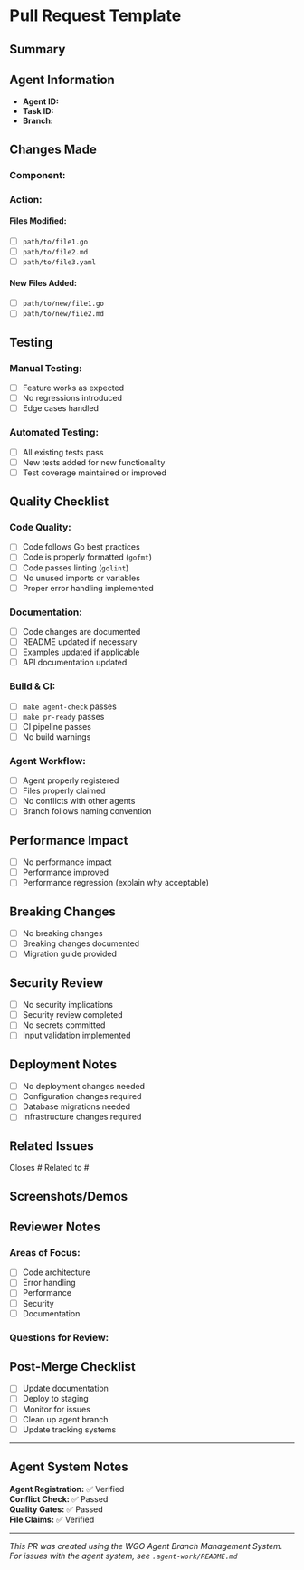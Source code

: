 # Pull Request Template

## Summary
<!-- Provide a clear and concise description of what this PR does -->

## Agent Information
- **Agent ID:** <!-- e.g., agent-1234567890-5678 -->
- **Task ID:** <!-- e.g., task-1234567890-123 -->
- **Branch:** <!-- e.g., feature/agent-1234567890-5678/docs-consolidation -->

## Changes Made
<!-- Describe the specific changes in this PR -->

### Component: <!-- e.g., docs, collectors, watchers -->
### Action: <!-- e.g., refactor, add, fix -->

#### Files Modified:
<!-- List all modified files -->
- [ ] `path/to/file1.go`
- [ ] `path/to/file2.md`
- [ ] `path/to/file3.yaml`

#### New Files Added:
<!-- List any new files created -->
- [ ] `path/to/new/file1.go`
- [ ] `path/to/new/file2.md`

## Testing
<!-- Describe how the changes were tested -->

### Manual Testing:
- [ ] Feature works as expected
- [ ] No regressions introduced
- [ ] Edge cases handled

### Automated Testing:
- [ ] All existing tests pass
- [ ] New tests added for new functionality
- [ ] Test coverage maintained or improved

## Quality Checklist
<!-- Complete all items before submitting PR -->

### Code Quality:
- [ ] Code follows Go best practices
- [ ] Code is properly formatted (`gofmt`)
- [ ] Code passes linting (`golint`)
- [ ] No unused imports or variables
- [ ] Proper error handling implemented

### Documentation:
- [ ] Code changes are documented
- [ ] README updated if necessary
- [ ] Examples updated if applicable
- [ ] API documentation updated

### Build & CI:
- [ ] `make agent-check` passes
- [ ] `make pr-ready` passes
- [ ] CI pipeline passes
- [ ] No build warnings

### Agent Workflow:
- [ ] Agent properly registered
- [ ] Files properly claimed
- [ ] No conflicts with other agents
- [ ] Branch follows naming convention

## Performance Impact
<!-- Describe any performance implications -->

- [ ] No performance impact
- [ ] Performance improved
- [ ] Performance regression (explain why acceptable)

## Breaking Changes
<!-- List any breaking changes -->

- [ ] No breaking changes
- [ ] Breaking changes documented
- [ ] Migration guide provided

## Security Review
<!-- Security considerations -->

- [ ] No security implications
- [ ] Security review completed
- [ ] No secrets committed
- [ ] Input validation implemented

## Deployment Notes
<!-- Any special deployment considerations -->

- [ ] No deployment changes needed
- [ ] Configuration changes required
- [ ] Database migrations needed
- [ ] Infrastructure changes required

## Related Issues
<!-- Link to related issues -->

Closes #<!-- issue number -->
Related to #<!-- issue number -->

## Screenshots/Demos
<!-- Add screenshots or demo links if applicable -->

## Reviewer Notes
<!-- Any specific areas that need attention -->

### Areas of Focus:
- [ ] Code architecture
- [ ] Error handling
- [ ] Performance
- [ ] Security
- [ ] Documentation

### Questions for Review:
<!-- Any specific questions for reviewers -->

## Post-Merge Checklist
<!-- Items to complete after merge -->

- [ ] Update documentation
- [ ] Deploy to staging
- [ ] Monitor for issues
- [ ] Clean up agent branch
- [ ] Update tracking systems

---

## Agent System Notes
<!-- Automatically filled by agent system -->

**Agent Registration:** ✅ Verified  
**Conflict Check:** ✅ Passed  
**Quality Gates:** ✅ Passed  
**File Claims:** ✅ Verified  

---

*This PR was created using the WGO Agent Branch Management System. For issues with the agent system, see `.agent-work/README.md`*
